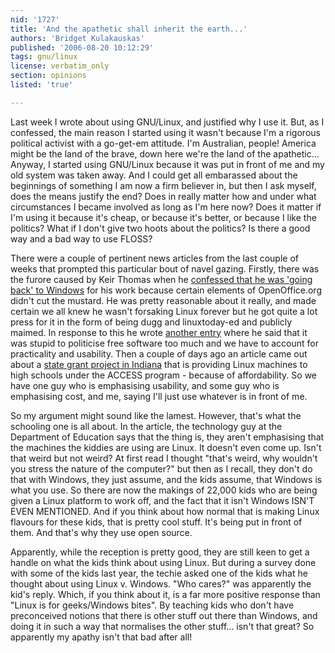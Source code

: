 ```yaml
---
nid: '1727'
title: 'And the apathetic shall inherit the earth...'
authors: 'Bridget Kulakauskas'
published: '2006-08-20 10:12:29'
tags: gnu/linux
license: verbatim_only
section: opinions
listed: 'true'

---
```

Last week I wrote about using GNU/Linux, and justified why I use it. But, as I confessed, the main reason I started using it wasn't because I'm a rigorous political activist with a go-get-em attitude. I'm Australian, people! America might be the land of the brave, down here we're the land of the apathetic... Anyway, I started using GNU/Linux because it was put in front of me and my old system was taken away. And I could get all embarassed about the beginnings of something I am now a firm believer in, but then I ask myself, does the means justify the end? Does in really matter how and under what circumstances I became involved as long as I'm here now? Does it matter if I'm using it because it's cheap, or because it's better, or because I like the politics? What if I don't give two hoots about the politics? Is there a good way and a bad way to use FLOSS?


<!--break-->


There were a couple of pertinent news articles from the last couple of weeks that prompted this particular bout of navel gazing. Firstly, there was the furore caused by Keir Thomas when he [confessed that he was 'going back' to Windows](http://opensource.apress.com/article/76/linux-expert-switches-to-windows) for his work because certain elements of OpenOffice.org didn't cut the mustard. He was pretty reasonable about it really, and made certain we all knew he wasn't forsaking Linux forever but he got quite a lot press for it in the form of being dugg and linuxtoday-ed and publicly maimed. In response to this he wrote [another entry](http://opensource.apress.com/article/78/software-choice-political-freedom) where he said that it was stupid to politicise free software too much and we have to account for practicality and usability. Then a couple of days ago an article came out about a [ state grant project in Indiana](http://www.crn.com/sections/breakingnews/breakingnews.jhtml?articleId=192201386) that is providing Linux machines to high schools under the ACCESS program - because of affordability. So we have one guy who is emphasising usability, and some guy who is emphasising cost, and me, saying I'll just use whatever is in front of me.

So my argument might sound like the lamest. However, that's what the schooling one is all about. In the article, the technology guy at the Department of Education says that the thing is, they aren't emphasising that the machines the kiddies are using are Linux. It doesn't even come up. Isn't that weird but not weird? At first read I thought "that's weird, why wouldn't you stress the nature of the computer?" but then as I recall, they don't do that with Windows, they just assume, and the kids assume, that Windows is what you use. So there are now the makings of 22,000 kids who are being given a Linux platform to work off, and the fact that it isn't Windows ISN'T EVEN MENTIONED. And if you think about how normal that is making Linux flavours for these kids, that is pretty cool stuff. It's being put in front of them. And that's why they use open source.

Apparently, while the reception is pretty good, they are still keen to get a handle on what the kids think about using Linux. But during a survey done with some of the kids last year, the techie asked one of the kids what he thought about using Linux v. Windows. "Who cares?" was apparently the kid's reply. Which, if you think about it, is a far more positive response than "Linux is for geeks/Windows bites". By teaching kids who don't have preconceived notions that there is other stuff out there than Windows, and doing it in such a way that normalises the other stuff... isn't that great? So apparently my apathy isn't that bad after all!

